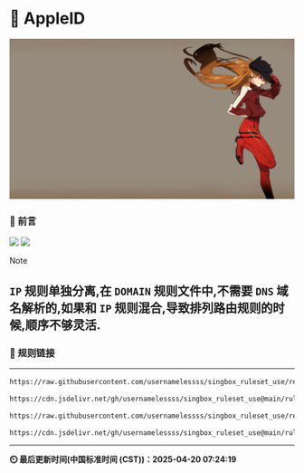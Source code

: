 
# 🧸 AppleID
![](https://raw.githubusercontent.com/usernamelessss/picture-bed/main/images/202504042256831.jpg)
### 📣 前言
![](https://shields.io/badge/-移除重复规则-ff69b4) ![](https://shields.io/badge/-IP&nbsp;规则单独存放不与&nbsp;DOMAIN&nbsp;等混合-green)
> [!NOTE]
**`IP` 规则单独分离,在 `DOMAIN` 规则文件中,不需要 `DNS` 域名解析的,如果和 `IP` 规则混合,导致排列路由规则的时候,顺序不够灵活.**
---

###  🔗 规则链接
---

```url
https://raw.githubusercontent.com/usernamelessss/singbox_ruleset_use/refs/heads/main/rule/AppleID/AppleID_No_IP.json
```

```url
https://cdn.jsdelivr.net/gh/usernamelessss/singbox_ruleset_use@main/rule/AppleID/AppleID_No_IP.json
```

```url
https://raw.githubusercontent.com/usernamelessss/singbox_ruleset_use/refs/heads/main/rule/AppleID/AppleID_No_IP.srs
```

```url
https://cdn.jsdelivr.net/gh/usernamelessss/singbox_ruleset_use@main/rule/AppleID/AppleID_No_IP.srs
```

---
**⏲️ 最后更新时间(中国标准时间 (CST))：2025-04-20 07:24:19**